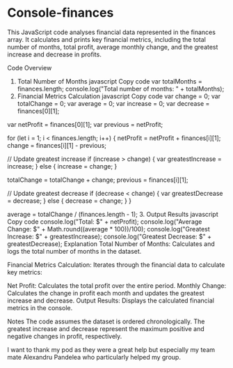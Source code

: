 # Console-finances
This JavaScript code analyses financial data represented in the finances array. It calculates and prints key financial metrics, including the total number of months, total profit, average monthly change, and the greatest increase and decrease in profits.

Code Overview
1. Total Number of Months
javascript
Copy code
var totalMonths = finances.length;
console.log("Total number of months: " + totalMonths);
2. Financial Metrics Calculation
javascript
Copy code
var change = 0; 
var totalChange = 0;
var average = 0;
var increase = 0;
var decrease = finances[0][1];

var netProfit = finances[0][1];
var previous = netProfit;

for (let i = 1; i < finances.length; i++) {
  netProfit = netProfit + finances[i][1];
  change = finances[i][1] - previous;

  // Update greatest increase
  if (increase > change) {
    var greatestIncrease = increase;
  } else {
    increase = change;
  }

  totalChange = totalChange + change;
  previous = finances[i][1];

  // Update greatest decrease
  if (decrease < change) {
    var greatestDecrease = decrease;
  } else {
    decrease = change;
  }
}

average = totalChange / (finances.length - 1);
3. Output Results
javascript
Copy code
console.log("Total: $" + netProfit);
console.log("Average Change: $" + Math.round((average * 100))/100);
console.log("Greatest Increase: $" + greatestIncrease);
console.log("Greatest Decrease: $" + greatestDecrease);
Explanation
Total Number of Months: Calculates and logs the total number of months in the dataset.

Financial Metrics Calculation: Iterates through the financial data to calculate key metrics:

Net Profit: Calculates the total profit over the entire period.
Monthly Change: Calculates the change in profit each month and updates the greatest increase and decrease.
Output Results: Displays the calculated financial metrics in the console.

Notes
The code assumes the dataset is ordered chronologically.
The greatest increase and decrease represent the maximum positive and negative changes in profit, respectively.

I want to thank my pod as they were a great help but especially my team mate Alexandru Pandelea who particularly helped my group. 

